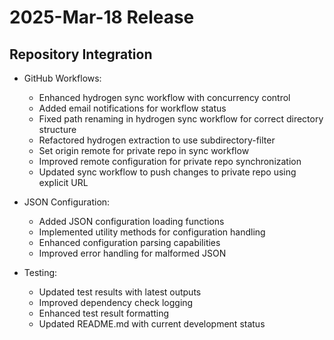 # 2025-Mar-18 Release

## Repository Integration

- GitHub Workflows:
  - Enhanced hydrogen sync workflow with concurrency control
  - Added email notifications for workflow status
  - Fixed path renaming in hydrogen sync workflow for correct directory structure
  - Refactored hydrogen extraction to use subdirectory-filter
  - Set origin remote for private repo in sync workflow
  - Improved remote configuration for private repo synchronization
  - Updated sync workflow to push changes to private repo using explicit URL

- JSON Configuration:
  - Added JSON configuration loading functions
  - Implemented utility methods for configuration handling
  - Enhanced configuration parsing capabilities
  - Improved error handling for malformed JSON

- Testing:
  - Updated test results with latest outputs
  - Improved dependency check logging
  - Enhanced test result formatting
  - Updated README.md with current development status